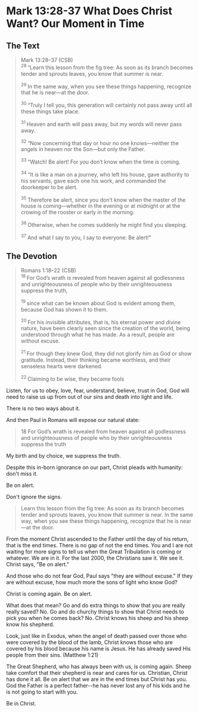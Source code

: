 # Mark 13:28-37 What Does Christ Want? Our Moment in Time

## The Text

>Mark 13:28–37 (CSB)  
><sup> 28 </sup> “Learn this lesson from the fig tree: As soon as its branch becomes tender and sprouts leaves, you know that summer is near. 
>
><sup> 29 </sup> In the same way, when you see these things happening, recognize that he is near—at the door. 
>
><sup> 30 </sup> “Truly I tell you, this generation will certainly not pass away until all these things take place. 
>
><sup> 31 </sup> Heaven and earth will pass away, but my words will never pass away. 
>
><sup> 32 </sup> “Now concerning that day or hour no one knows—neither the angels in heaven nor the Son—but only the Father. 
>
><sup> 33 </sup> “Watch! Be alert! For you don’t know when the time is coming. 
>
><sup> 34 </sup> “It is like a man on a journey, who left his house, gave authority to his servants, gave each one his work, and commanded the doorkeeper to be alert. 
>
><sup> 35 </sup> Therefore be alert, since you don’t know when the master of the house is coming—whether in the evening or at midnight or at the crowing of the rooster or early in the morning. 
>
><sup> 36 </sup> Otherwise, when he comes suddenly he might find you sleeping. 
>
><sup> 37 </sup> And what I say to you, I say to everyone: Be alert!”

## The Devotion

>Romans 1:18–22 (CSB)  
><sup> 18 </sup> For God’s wrath is revealed from heaven against all godlessness and unrighteousness of people who by their unrighteousness suppress the truth, 
>
><sup> 19 </sup> since what can be known about God is evident among them, because God has shown it to them. 
>
><sup> 20 </sup> For his invisible attributes, that is, his eternal power and divine nature, have been clearly seen since the creation of the world, being understood through what he has made. As a result, people are without excuse. 
>
><sup> 21 </sup> For though they knew God, they did not glorify him as God or show gratitude. Instead, their thinking became worthless, and their senseless hearts were darkened. 
>
><sup> 22 </sup> Claiming to be wise, they became fools

Listen, for us to obey, love, fear, understand, believe, trust in God, God will need to raise us up from out of our sins and death into light and life.

There is no two ways about it.

And then Paul in Romans will expose our natural state:

> 18 For God’s wrath is revealed from heaven against all godlessness and unrighteousness of people who by their unrighteousness suppress the truth

My birth and by choice, we suppress the truth.

Despite this in-born ignorance on our part, Christ pleads with humanity: don't miss it.

Be on alert.

Don't ignore the signs.

>Learn this lesson from the fig tree: As soon as its branch becomes tender and sprouts leaves, you know that summer is near. In the same way, when you see these things happening, recognize that he is near—at the door.

From the moment Christ ascended to the Father until the day of his return, that is the end times. There is no gap of not the end times. You and I are not waiting for more signs to tell us when the Great Tribulation is coming or whatever. We are in it. For the last 2000, the Christians saw it. We see it. Christ says, "Be on alert."

And those who do not fear God, Paul says "they are without excuse." If they are without excuse, how much more the sons of light who know God?

Christ is coming again. Be on alert.

What does that mean? Go and do extra things to show that you are really really saved? No. Go and do churchy things to show that Christ needs to pick you when he comes back? No. Christ knows his sheep and his sheep know his shepherd.

Look, just like in Exodus, when the angel of death passed over those who were covered by the blood of the lamb, Christ knows those who are covered by his blood because his name is Jesus. He has already saved His people from their sins. (Matthew 1:21)

The Great Shepherd, who has always been with us, is coming again. Sheep take comfort that their shepherd is near and cares for us. Christian, Christ has done it all. Be on alert that we are in the end times but Christ has you. God the Father is a perfect father--he has never lost any of his kids and he is not going to start with you.

Be in Christ.
